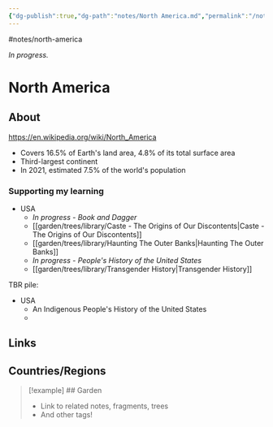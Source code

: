 ```yaml
---
{"dg-publish":true,"dg-path":"notes/North America.md","permalink":"/notes/north-america/","created":"2025-03-17T17:50:38.610-04:00","updated":"2025-03-22T21:06:26.547-04:00"}
---
```


#notes/north-america

*In progress.*
# North America 
## About
https://en.wikipedia.org/wiki/North_America
- Covers 16.5% of Earth's land area, 4.8% of its total surface area
- Third-largest continent
- In 2021, estimated 7.5% of the world's population
### Supporting my learning
- USA
	- *In progress - Book and Dagger*
	- [[garden/trees/library/Caste - The Origins of Our Discontents\|Caste - The Origins of Our Discontents]]
	- [[garden/trees/library/Haunting The Outer Banks\|Haunting The Outer Banks]]
	- *In progress - People's History of the United States*
	- [[garden/trees/library/Transgender History\|Transgender History]]

TBR pile:
- USA
	- An Indigenous People's History of the United States
	- 

## Links

## Countries/Regions

> [!example] ## Garden
> - Link to related notes, fragments, trees
> - And other tags!

